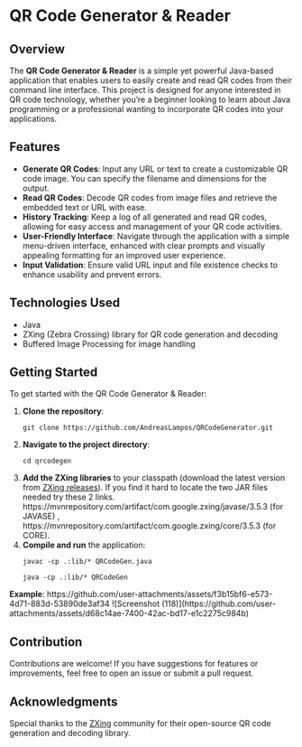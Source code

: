 <h1>QR Code Generator & Reader</h1>

<h2>Overview</h2>
<p>
    The <strong>QR Code Generator & Reader</strong> is a simple yet powerful Java-based application that enables users to easily create and read QR codes from their command line interface. This project is designed for anyone interested in QR code technology, whether you’re a beginner looking to learn about Java programming or a professional wanting to incorporate QR codes into your applications.
</p>

<h2>Features</h2>
<ul>
    <li><strong>Generate QR Codes</strong>: Input any URL or text to create a customizable QR code image. You can specify the filename and dimensions for the output.</li>
    <li><strong>Read QR Codes</strong>: Decode QR codes from image files and retrieve the embedded text or URL with ease.</li>
    <li><strong>History Tracking</strong>: Keep a log of all generated and read QR codes, allowing for easy access and management of your QR code activities.</li>
    <li><strong>User-Friendly Interface</strong>: Navigate through the application with a simple menu-driven interface, enhanced with clear prompts and visually appealing formatting for an improved user experience.</li>
    <li><strong>Input Validation</strong>: Ensure valid URL input and file existence checks to enhance usability and prevent errors.</li>
</ul>

<h2>Technologies Used</h2>
<ul>
    <li>Java</li>
    <li>ZXing (Zebra Crossing) library for QR code generation and decoding</li>
    <li>Buffered Image Processing for image handling</li>
</ul>

<h2>Getting Started</h2>
<p>To get started with the QR Code Generator & Reader:</p>
<ol>
    <li><strong>Clone the repository</strong>:
        <pre><code>git clone https://github.com/AndreasLampos/QRCodeGenerator.git</code></pre>
    </li>
    <li><strong>Navigate to the project directory</strong>:
        <pre><code>cd qrcodegen</code></pre>
    </li>
    <li><strong>Add the ZXing libraries</strong> to your classpath (download the latest version from <a href="https://github.com/zxing/zxing/releases">ZXing releases</a>). If you find it hard to locate the two JAR files needed try these 2 links. https://mvnrepository.com/artifact/com.google.zxing/javase/3.5.3 (for JAVASE) , https://mvnrepository.com/artifact/com.google.zxing/core/3.5.3 (for CORE).</li>
    <li><strong>Compile and run</strong> the application:
        <pre><code>javac -cp .:lib/* QRCodeGen.java</code></pre>
        <pre><code>java -cp .:lib/* QRCodeGen</code></pre>
    </li>
</ol>
<strong>Example</strong>:
https://github.com/user-attachments/assets/f3b15bf6-e573-4d71-883d-53890de3af34
![Screenshot (118)](https://github.com/user-attachments/assets/d68c14ae-7400-42ac-bd17-e1c2275c984b)


<h2>Contribution</h2>
<p>
    Contributions are welcome! If you have suggestions for features or improvements, feel free to open an issue or submit a pull request.
</p>

<h2>Acknowledgments</h2>
<p>
    Special thanks to the <a href="https://github.com/zxing/zxing">ZXing</a> community for their open-source QR code generation and decoding library.
</p>
